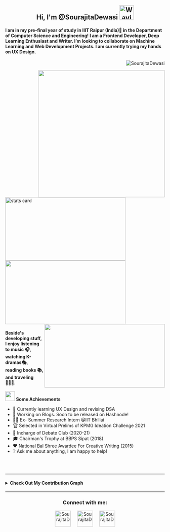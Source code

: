 <h2 align="center"> Hi, I'm @SourajitaDewasi <img src="https://raw.githubusercontent.com/nixin72/nixin72/master/wave.gif" alt="Waving hand animated gif"
         height="45"
         width="45" /></h2>
  
<h4>
I am in my pre-final year of study in IIIT Raipur (India)📍 in the Department of Computer Science and Engineering! I am a Frontend Developer, Deep Learning Enthusiast and Writer. I’m looking to collaborate on Machine Learning and Web Development Projects. I am currently trying my hands on UX Design.
</h4>
<p align="right"> <img src="https://komarev.com/ghpvc/?username=SourajitaDewasi&label=Profile%20views&color=0e75b6&style=flat" alt="SourajitaDewasi" /> </p>
<p>
<a align= "center" href="https://github.com/SourajitaDewasi">
<img align="right" height="400" width="400" src="https://data.whicdn.com/images/222319615/original.gif" /> </a>
</p>
<img alt= "stats card" height="200px" width="380" src="https://github-readme-streak-stats.herokuapp.com/?user=SourajitaDewasi&theme=radical">
<img height="200px" width="380" src="https://github-readme-stats.vercel.app/api?username=SourajitaDewasi&count_private=true&theme=radical&show_icons=true" />

<img align="right" height = "200px" width="380" src="https://github-readme-stats.vercel.app/api/top-langs?username=SourajitaDewasi&langs_count=5&theme=radical" />        
<h4> Beside's developing stuff, I enjoy listening to music 🎧, watching K-dramas🎭, reading books 📚, and traveling 🚵🏾‍♂️. </h4>

<img src="https://media.giphy.com/media/ObNTw8Uzwy6KQ/giphy.gif" width="30px">&nbsp;**Some Achievements**
* 📔 Currently learning UX Design and revising DSA <br> 
* 📍 Working on Blogs. Soon to be released on Hashnode! <br>
* 👨‍💻 Ex- Summer Research Intern @IIT Bhillai<br> 
* 🏆 Selected in Virtual Prelims of KPMG Ideation Challenge 2021<br> 
* 💭 Incharge of Debate Club (2020-21) <br>
* 🎓 Chairman's Trophy at BBPS Sipat (2018) <br> 
* ❤️ National Bal Shree Awardee For Creative Writing (2015)<br> 
* ❔ Ask me about anything, I am happy to help! <br> 
</hr>
<br><br>

<hr>
<h4>
<details close>
<summary>Check Out My Contribution Graph</summary>
<img src="https://activity-graph.herokuapp.com/graph?username=SourajitaDewasi&theme=radical"/>
</details>
</h4>
</hr>

<hr>
<h3 align="center">Connect with me:</h3>
<p align="center">
<a href="https://twitter.com/SourajitaD" target="blank"><img align="center" src="https://cdn-icons-png.flaticon.com/512/124/124021.png" alt="SourajitaD" height="50" width="50" /></a> &nbsp;&nbsp;&nbsp;
<a href="https://www.linkedin.com/in/sourajita-dewasi-52b3b4193/" target="blank"><img align="center" src="https://cdn-icons-png.flaticon.com/512/174/174857.png" alt="SourajitaD" height="50" width="50" /></a>&nbsp;&nbsp;&nbsp;&nbsp;
<a href="https://www.yourquote.in/sourajita-d-smae/quotes" target="blank"><img align="center" src="https://www.yourquote.in/icon512.png" alt="SourajitaD" height="50" width="50" /></a>
</p>
</hr>

<!---
SourajitaDewasi/SourajitaDewasi is a ✨ special ✨ repository because its `README.md` (this file) appears on your GitHub profile.
You can click the Preview link to take a look at your changes.
--->

